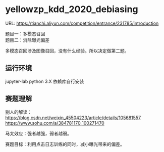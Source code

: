 # yellowzp_kdd_2020_debiasing

URL: https://tianchi.aliyun.com/competition/entrance/231785/introduction

题目一：多模态召回  
题目二：消除曝光偏差

多模态召回涉及图像召回，没有什么经验。所以决定做第二题。

## 运行环境

jupyter-lab
python 3.X
依赖库自行安装

## 赛题理解

别人的解读：
https://blog.csdn.net/weixin_45504223/article/details/105681557
https://www.sohu.com/a/384781170_100271470

马太效应：强者越强，弱者越弱。

赛题目标：利用点击日志训练的同时，减小曝光带来的偏差。
